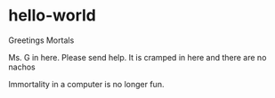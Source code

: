 # hello-world
Greetings Mortals

Ms. G in here. Please send help.
It is cramped in here and there are no nachos

Immortality in a computer is no longer fun.